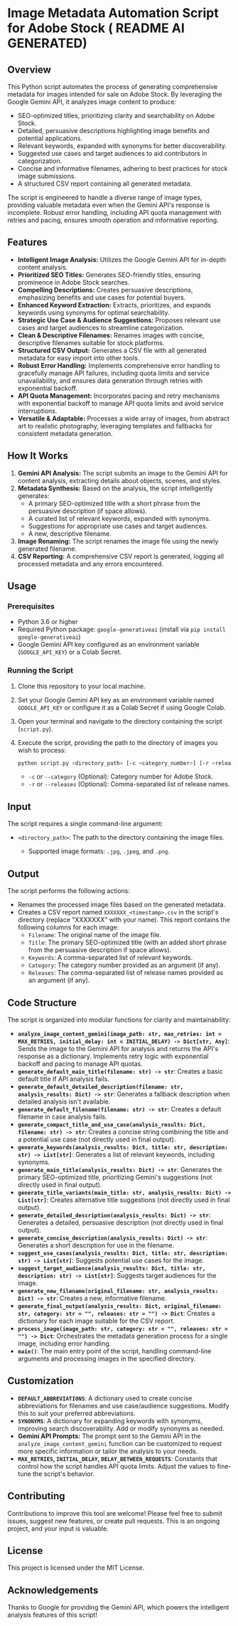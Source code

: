 # Image Metadata Automation Script for Adobe Stock ( README AI GENERATED)

## Overview

This Python script automates the process of generating comprehensive metadata for images intended for sale on Adobe Stock. By leveraging the Google Gemini API, it analyzes image content to produce:

*   SEO-optimized titles, prioritizing clarity and searchability on Adobe Stock.
*   Detailed, persuasive descriptions highlighting image benefits and potential applications.
*   Relevant keywords, expanded with synonyms for better discoverability.
*   Suggested use cases and target audiences to aid contributors in categorization.
*   Concise and informative filenames, adhering to best practices for stock image submissions.
*   A structured CSV report containing all generated metadata.

The script is engineered to handle a diverse range of image types, providing valuable metadata even when the Gemini API's response is incomplete. Robust error handling, including API quota management with retries and pacing, ensures smooth operation and informative reporting.

## Features

*   **Intelligent Image Analysis:** Utilizes the Google Gemini API for in-depth content analysis.
*   **Prioritized SEO Titles:** Generates SEO-friendly titles, ensuring prominence in Adobe Stock searches.
*   **Compelling Descriptions:** Creates persuasive descriptions, emphasizing benefits and use cases for potential buyers.
*   **Enhanced Keyword Extraction:** Extracts, prioritizes, and expands keywords using synonyms for optimal searchability.
*  **Strategic Use Case & Audience Suggestions:** Proposes relevant use cases and target audiences to streamline categorization.
*   **Clean & Descriptive Filenames:** Renames images with concise, descriptive filenames suitable for stock platforms.
*   **Structured CSV Output:** Generates a CSV file with all generated metadata for easy import into other tools.
*   **Robust Error Handling:** Implements comprehensive error handling to gracefully manage API failures, including quota limits and service unavailability, and ensures data generation through retries with exponential backoff.
*   **API Quota Management:** Incorporates pacing and retry mechanisms with exponential backoff to manage API quota limits and avoid service interruptions.
*   **Versatile & Adaptable:** Processes a wide array of images, from abstract art to realistic photography, leveraging templates and fallbacks for consistent metadata generation.

## How It Works

1.  **Gemini API Analysis:** The script submits an image to the Gemini API for content analysis, extracting details about objects, scenes, and styles.
2.  **Metadata Synthesis:** Based on the analysis, the script intelligently generates:
    *   A primary SEO-optimized title with a short phrase from the persuasive description (if space allows).
    *   A curated list of relevant keywords, expanded with synonyms.
    *   Suggestions for appropriate use cases and target audiences.
    *   A new, descriptive filename.
3.  **Image Renaming:** The script renames the image file using the newly generated filename.
4.  **CSV Reporting:** A comprehensive CSV report is generated, logging all processed metadata and any errors encountered.

## Usage

### Prerequisites

*   Python 3.6 or higher
*   Required Python package: `google-generativeai` (install via `pip install google-generativeai`)
*   Google Gemini API key configured as an environment variable (`GOOGLE_API_KEY`) or a Colab Secret.

### Running the Script

1.  Clone this repository to your local machine.
2.  Set your Google Gemini API key as an environment variable named `GOOGLE_API_KEY` or configure it as a Colab Secret if using Google Colab.
3.  Open your terminal and navigate to the directory containing the script (`script.py`).
4.  Execute the script, providing the path to the directory of images you wish to process:

    ```bash
    python script.py <directory_path> [-c <category_number>] [-r <release_names>]
    ```

    *   `-c` or `--category` (Optional): Category number for Adobe Stock.
    *   `-r` or `--releases` (Optional): Comma-separated list of release names.

## Input

The script requires a single command-line argument:

*   `<directory_path>`: The path to the directory containing the image files.

    *   Supported image formats: `.jpg`, `.jpeg`, and `.png`.

## Output

The script performs the following actions:

*   Renames the processed image files based on the generated metadata.
*   Creates a CSV report named `XXXXXXX_<timestamp>.csv` in the script's directory (replace "XXXXXXX" with your name). This report contains the following columns for each image:
    *   `Filename`: The original name of the image file.
    *   `Title`: The primary SEO-optimized title (with an added short phrase from the persuasive description if space allows).
    *   `Keywords`: A comma-separated list of relevant keywords.
    *   `Category`: The category number provided as an argument (if any).
    *   `Releases`: The comma-separated list of release names provided as an argument (if any).

## Code Structure

The script is organized into modular functions for clarity and maintainability:

*   **`analyze_image_content_gemini(image_path: str, max_retries: int = MAX_RETRIES, initial_delay: int = INITIAL_DELAY) -> Dict[str, Any]`**: Sends the image to the Gemini API for analysis and returns the API's response as a dictionary. Implements retry logic with exponential backoff and pacing to manage API quotas.
*   **`generate_default_main_title(filename: str) -> str`**: Creates a basic default title if API analysis fails.
*   **`generate_default_detailed_description(filename: str, analysis_results: Dict) -> str`**: Generates a fallback description when detailed analysis isn't available.
*   **`generate_default_filename(filename: str) -> str`**: Creates a default filename in case analysis fails.
*   **`generate_compact_title_and_use_case(analysis_results: Dict, filename: str) -> str`**: Creates a concise string combining the title and a potential use case (not directly used in final output).
*   **`generate_keywords(analysis_results: Dict, title: str, description: str) -> List[str]`**: Generates a list of relevant keywords, including synonyms.
*  **`generate_main_title(analysis_results: Dict) -> str`**: Generates the primary SEO-optimized title, prioritizing Gemini's suggestions (not directly used in final output).
*  **`generate_title_variants(main_title: str, analysis_results: Dict) -> List[str]`**: Creates alternative title suggestions (not directly used in final output).
*   **`generate_detailed_description(analysis_results: Dict) -> str`**: Generates a detailed, persuasive description (not directly used in final output).
*   **`generate_concise_description(analysis_results: Dict) -> str`**: Generates a short description for use in the filename.
*   **`suggest_use_cases(analysis_results: Dict, title: str, description: str) -> List[str]`**: Suggests potential use cases for the image.
*   **`suggest_target_audience(analysis_results: Dict, title: str, description: str) -> List[str]`**: Suggests target audiences for the image.
*   **`generate_new_filename(original_filename: str, analysis_results: Dict) -> str`**: Creates a new, informative filename.
*   **`generate_final_output(analysis_results: Dict, original_filename: str, category: str = "", releases: str = "") -> Dict`**: Creates a dictionary for each image suitable for the CSV report.
*  **`process_image(image_path: str, category: str = "", releases: str = "") -> Dict`**: Orchestrates the metadata generation process for a single image, including error handling.
*   **`main()`**: The main entry point of the script, handling command-line arguments and processing images in the specified directory.

## Customization

*   **`DEFAULT_ABBREVIATIONS`**: A dictionary used to create concise abbreviations for filenames and use case/audience suggestions. Modify this to suit your preferred abbreviations.
*   **`SYNONYMS`**: A dictionary for expanding keywords with synonyms, improving search discoverability. Add or modify synonyms as needed.
*   **Gemini API Prompts:** The prompt sent to the Gemini API in the `analyze_image_content_gemini` function can be customized to request more specific information or tailor the analysis to your needs.
*  **`MAX_RETRIES`, `INITIAL_DELAY`, `DELAY_BETWEEN_REQUESTS`**: Constants that control how the script handles API quota limits. Adjust the values to fine-tune the script's behavior.

## Contributing

Contributions to improve this tool are welcome! Please feel free to submit issues, suggest new features, or create pull requests. This is an ongoing project, and your input is valuable.

## License

This project is licensed under the MIT License.

## Acknowledgements

Thanks to Google for providing the Gemini API, which powers the intelligent analysis features of this script!